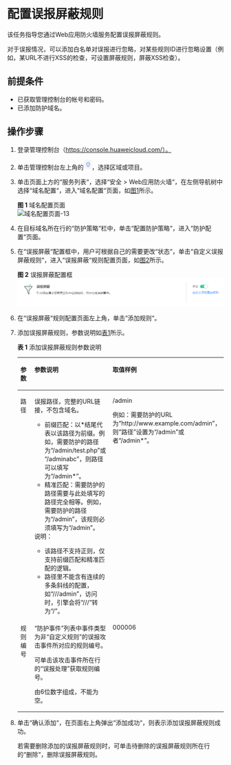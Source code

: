 # 配置误报屏蔽规则<a name="waf_01_0016"></a>

该任务指导您通过Web应用防火墙服务配置误报屏蔽规则。

对于误报情况，可以添加白名单对误报进行忽略，对某些规则ID进行忽略设置（例如，某URL不进行XSS的检查，可设置屏蔽规则，屏蔽XSS检查）。

## 前提条件<a name="section2256777914731"></a>

-   已获取管理控制台的帐号和密码。
-   已添加防护域名。

## 操作步骤<a name="section6607803193933"></a>

1.  登录管理控制台（https://console.huaweicloud.com/）。
2.  单击管理控制台左上角的![](figures/选择区域图标.jpg)，选择区域或项目。
3.  单击页面上方的“服务列表“，选择“安全  \>  Web应用防火墙“，在左侧导航树中选择“域名配置“，进入“域名配置“页面，如[图1](#waf_01_0008_fig164792010154510)所示。

    **图 1**  域名配置页面<a name="waf_01_0008_fig164792010154510"></a>  
    ![](figures/域名配置页面-13.png "域名配置页面-13")

4.  在目标域名所在行的“防护策略“栏中，单击“配置防护策略“，进入“防护配置“页面。
5.  在“误报屏蔽“配置框中，用户可根据自己的需要更改“状态“，单击“自定义误报屏蔽规则“，进入“误报屏蔽“规则配置页面，如[图2](#fig44151977327)所示。

    **图 2**  误报屏蔽配置框<a name="fig44151977327"></a>  
    ![](figures/误报屏蔽配置框.png "误报屏蔽配置框")

6.  在“误报屏蔽“规则配置页面左上角，单击“添加规则“。
7.  添加误报屏蔽规则，参数说明如[表1](#table4696626918715)所示。

    **表 1**  添加误报屏蔽规则参数说明

    <a name="table4696626918715"></a>
    <table><thead align="left"><tr id="row151760118715"><th class="cellrowborder" valign="top" width="23.84%" id="mcps1.2.4.1.1"><p id="p3258956818715"><a name="p3258956818715"></a><a name="p3258956818715"></a>参数</p>
    </th>
    <th class="cellrowborder" valign="top" width="44.21%" id="mcps1.2.4.1.2"><p id="p2250934518715"><a name="p2250934518715"></a><a name="p2250934518715"></a>参数说明</p>
    </th>
    <th class="cellrowborder" valign="top" width="31.95%" id="mcps1.2.4.1.3"><p id="p2986065181135"><a name="p2986065181135"></a><a name="p2986065181135"></a>取值样例</p>
    </th>
    </tr>
    </thead>
    <tbody><tr id="row125751318715"><td class="cellrowborder" valign="top" width="23.84%" headers="mcps1.2.4.1.1 "><p id="p3474973518715"><a name="p3474973518715"></a><a name="p3474973518715"></a>路径</p>
    </td>
    <td class="cellrowborder" valign="top" width="44.21%" headers="mcps1.2.4.1.2 "><p id="p6326519018715"><a name="p6326519018715"></a><a name="p6326519018715"></a>误报路径，完整的URL链接，不包含域名。</p>
    <a name="ul1515617591337"></a><a name="ul1515617591337"></a><ul id="ul1515617591337"><li>前缀匹配：以*结尾代表以该路径为前缀。例如，需要防护的路径为<span class="parmvalue" id="parmvalue1111962015414"><a name="parmvalue1111962015414"></a><a name="parmvalue1111962015414"></a>“/admin/test.php”</span>或 <span class="parmvalue" id="parmvalue5307927143"><a name="parmvalue5307927143"></a><a name="parmvalue5307927143"></a>“/adminabc”</span>，则路径可以填写为<span class="parmvalue" id="parmvalue12617113514412"><a name="parmvalue12617113514412"></a><a name="parmvalue12617113514412"></a>“/admin*”</span>。</li><li>精准匹配：需要防护的路径需要与此处填写的路径完全相等。例如，需要防护的路径为<span class="parmvalue" id="parmvalue1032614581447"><a name="parmvalue1032614581447"></a><a name="parmvalue1032614581447"></a>“/admin”</span>，该规则必须填写为<span class="parmvalue" id="parmvalue71301461752"><a name="parmvalue71301461752"></a><a name="parmvalue71301461752"></a>“/admin”</span>。</li></ul>
    <div class="note" id="note15799173511525"><a name="note15799173511525"></a><a name="note15799173511525"></a><span class="notetitle"> 说明： </span><div class="notebody"><a name="ul20707155819344"></a><a name="ul20707155819344"></a><ul id="ul20707155819344"><li>该路径不支持正则，仅支持前缀匹配和精准匹配的逻辑。</li><li>路径里不能含有连续的多条斜线的配置，如<span class="parmvalue" id="parmvalue15660135573716"><a name="parmvalue15660135573716"></a><a name="parmvalue15660135573716"></a>“///admin”</span>，访问时，引擎会将<span class="parmvalue" id="parmvalue3913154823813"><a name="parmvalue3913154823813"></a><a name="parmvalue3913154823813"></a>“///”</span>转为<span class="parmvalue" id="parmvalue147935113816"><a name="parmvalue147935113816"></a><a name="parmvalue147935113816"></a>“/”</span>。</li></ul>
    </div></div>
    </td>
    <td class="cellrowborder" valign="top" width="31.95%" headers="mcps1.2.4.1.3 "><p id="p40544725181135"><a name="p40544725181135"></a><a name="p40544725181135"></a>/admin</p>
    <p id="p14223101141616"><a name="p14223101141616"></a><a name="p14223101141616"></a>例如：需要防护的URL为<span class="filepath" id="filepath1627493212383"><a name="filepath1627493212383"></a><a name="filepath1627493212383"></a>“http://www.example.com/admin”</span>，则<span class="parmname" id="parmname1696171533914"><a name="parmname1696171533914"></a><a name="parmname1696171533914"></a>“路径”</span>设置为<span class="parmvalue" id="parmvalue987542396"><a name="parmvalue987542396"></a><a name="parmvalue987542396"></a>“/admin”</span>或者<span class="parmvalue" id="parmvalue138058101335"><a name="parmvalue138058101335"></a><a name="parmvalue138058101335"></a>“/admin*”</span>。</p>
    </td>
    </tr>
    <tr id="row3251580618715"><td class="cellrowborder" valign="top" width="23.84%" headers="mcps1.2.4.1.1 "><p id="p1653459218715"><a name="p1653459218715"></a><a name="p1653459218715"></a>规则编号</p>
    </td>
    <td class="cellrowborder" valign="top" width="44.21%" headers="mcps1.2.4.1.2 "><p id="p167454859433"><a name="p167454859433"></a><a name="p167454859433"></a><span class="parmname" id="parmname11317164219301"><a name="parmname11317164219301"></a><a name="parmname11317164219301"></a>“防护事件”</span>列表中事件类型为非<span class="parmvalue" id="parmvalue493949259433"><a name="parmvalue493949259433"></a><a name="parmvalue493949259433"></a>“自定义规则”</span>的误报攻击事件所对应的规则编号。</p>
    <p id="p173433969435"><a name="p173433969435"></a><a name="p173433969435"></a>可单击该攻击事件所在行的<span class="uicontrol" id="uicontrol4655489094337"><a name="uicontrol4655489094337"></a><a name="uicontrol4655489094337"></a>“误报处理”</span>获取规则编号。</p>
    <p id="p6423359118715"><a name="p6423359118715"></a><a name="p6423359118715"></a>由6位数字组成，不能为空。</p>
    </td>
    <td class="cellrowborder" valign="top" width="31.95%" headers="mcps1.2.4.1.3 "><p id="p62897256181135"><a name="p62897256181135"></a><a name="p62897256181135"></a>000006</p>
    </td>
    </tr>
    </tbody>
    </table>

8.  单击“确认添加“，在页面右上角弹出“添加成功“，则表示添加误报屏蔽规则成功。

    若需要删除添加的误报屏蔽规则时，可单击待删除的误报屏蔽规则所在行的“删除“，删除误报屏蔽规则。


